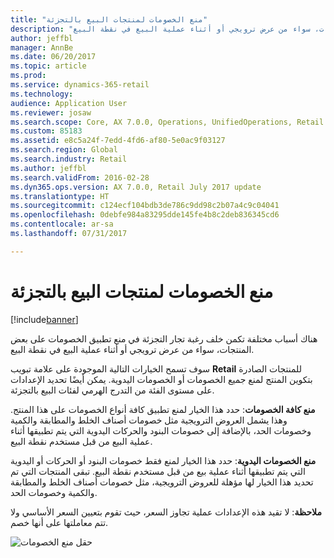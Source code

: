```yaml
---
title: "منع الخصومات لمنتجات البيع بالتجزئة"
description: "هناك أسباب مختلفة تكمن خلف رغبة تجار التجزئة في منع تطبيق الخصومات على بعض المنتجات، سواء من عرض ترويجي أو أثناء عملية البيع في نقطة البيع."
author: jeffbl
manager: AnnBe
ms.date: 06/20/2017
ms.topic: article
ms.prod: 
ms.service: dynamics-365-retail
ms.technology: 
audience: Application User
ms.reviewer: josaw
ms.search.scope: Core, AX 7.0.0, Operations, UnifiedOperations, Retail
ms.custom: 85183
ms.assetid: e8c5a24f-7edd-4fd6-af80-5e0ac9f03127
ms.search.region: Global
ms.search.industry: Retail
ms.author: jeffbl
ms.search.validFrom: 2016-02-28
ms.dyn365.ops.version: AX 7.0.0, Retail July 2017 update
ms.translationtype: HT
ms.sourcegitcommit: c124ecf104bdb3de786c9dd98c2b07a4c9c04041
ms.openlocfilehash: 0debfe984a83295dde145fe4b8c2deb836345cd6
ms.contentlocale: ar-sa
ms.lasthandoff: 07/31/2017

---
```


# <a name="prevent-discounts-for-retail-products"></a>منع الخصومات لمنتجات البيع بالتجزئة

[!include[banner](includes/banner.md)]

هناك أسباب مختلفة تكمن خلف رغبة تجار التجزئة في منع تطبيق الخصومات على بعض المنتجات، سواء من عرض ترويجي أو أثناء عملية البيع في نقطة البيع.

سوف تسمح الخيارات التالية الموجودة على علامة تبويب **Retail** للمنتجات الصادرة بتكوين المنتج لمنع جميع الخصومات أو الخصومات اليدوية. يمكن أيضًا تحديد الإعدادات على مستوى الفئة من التدرج الهرمي لفئات البيع بالتجزئة.

**منع كافة الخصومات**: حدد هذا الخيار لمنع تطبيق كافة أنواع الخصومات على هذا المنتج. وهذا يشمل العروض الترويجية مثل خصومات أصناف الخلط والمطابقة والكمية وخصومات الحد، بالإضافة إلى خصومات البنود والحركات اليدوية التي يتم تطبيقها أثناء عملية البيع من قبل مستخدم نقطة البيع.

**منع الخصومات اليدوية**: حدد هذا الخيار لمنع فقط خصومات البنود أو الحركات أو اليدوية التي يتم تطبيقها أثناء عملية بيع من قبل مستخدم نقطة البيع. تبقى المنتجات التي تم تحديد هذا الخيار لها مؤهلة للعروض الترويجية، مثل خصومات أصناف الخلط والمطابقة والكمية وخصومات الحد.

**ملاحظة**: لا تقيد هذه الإعدادات عملية تجاوز السعر، حيث تقوم بتعيين السعر الأساسي ولا تتم معاملتها على أنها خصم.  

![حقل منع الخصومات](/media/prevent-discounts.png)

